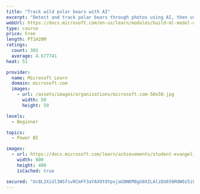 ```yaml
---
title: "Track wild polar bears with AI"
excerpt: "Detect and track polar bears through photos using AI, then use Power BI to show where polar bears are being spotted."
webUrl: https://docs.microsoft.com/en-us/learn/modules/build-ml-model-with-azure-stream-analytics/
type: course
price: Free
length: PT1H20M
ratings:
  count: 301
  average: 4.677741
heat: 51

provider:
  name: Microsoft Learn
  domain: microsoft.com
  images:
    - url: /assets/images/organizations/microsoft.com-50x50.jpg
      width: 50
      height: 50

levels:
  - Beginner

topics:
  - Power BI

images:
  - url: https://docs.microsoft.com/learn/achievements/student-evangelism/build-ml-model-with-azure-stream-analytics-badge-social.png
    width: 800
    height: 400
    isCached: true

secured: "Uc8L2XiUl3WSfsvRCmFF3aYAX9tOYpxjaG0NKM8gG8XILAlzDU656MdW0z5iUyj388UHjieDlv6uh6U6JvOVZlrzlsNxh1lVxdvbKXjMTTbAeg22jkqu+D5sGP6G4iAQgYft/iCw/4v47Fbw2SnTF4QCWJzA88287x7GPZCEtOg6Ewhz7E5rjbBeLWM39TTwhp0oXecy0ENGw8JBMP8opBx4B4K9Ou+s1AiUr2zAhm3Tp9UBjZp5vbKuDDg8S6EyUrxvoAAFXPxDZZTQZ4dgAwtQW8znHphxdRwk5ZA1mR31MNJPW5pheWq+hV32zq9zSBs8UaMcVA4nYTVjc/MbPD6uz3ajM6/EwIA+VxC5aNTGAgbcIk1+leNT1PmC7pIyZdyZ96hHV4aMEERPnGWe7VJAdlpeRNHQq5iN3uwSmOo=;oLAMouBYsKKYOuv87KyKwA=="
---
```


